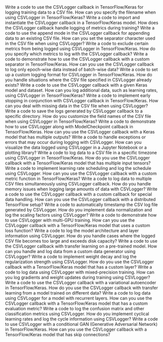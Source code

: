 Write a code to use the CSVLogger callback in TensorFlow/Keras for logging training data to a CSV file.
How can you specify the filename when using CSVLogger in TensorFlow/Keras?
Write a code to import and instantiate the CSVLogger callback in a TensorFlow/Keras model.
How does the CSVLogger callback handle logging of metrics during training?
Write a code to use the append mode in the CSVLogger callback for appending data to an existing CSV file.
How can you set the separator character used in the CSV file when using CSVLogger?
Write a code to exclude certain metrics from being logged using CSVLogger in TensorFlow/Keras.
How do you specify which metrics to log with the CSVLogger callback?
Write a code to demonstrate how to use the CSVLogger callback with a custom separator in TensorFlow/Keras.
How can you use the CSVLogger callback to log only epoch-wise data instead of batch-wise data?
Write a code to set up a custom logging format for CSVLogger in TensorFlow/Keras.
How do you handle situations where the CSV file specified in CSVLogger already exists?
Write a code to use the CSVLogger callback with a given Keras model and dataset.
How can you log additional data, such as learning rates, using CSVLogger in TensorFlow/Keras?
Write a code to implement early stopping in conjunction with CSVLogger callback in TensorFlow/Keras.
How can you deal with missing data in the CSV file when using CSVLogger?
Write a code to save the logs generated by CSVLogger callback to a specific directory.
How do you customize the field names of the CSV file when using CSVLogger in TensorFlow/Keras?
Write a code to demonstrate how to use CSVLogger along with ModelCheckpoint callback in TensorFlow/Keras.
How can you use the CSVLogger callback with a Keras model that has multiple outputs?
Write a code to handle exceptions or errors that may occur during logging with CSVLogger.
How can you visualize the data logged using CSVLogger in a Jupyter Notebook or a plotting library?
Write a code to log data to a CSV file in a specific timezone using CSVLogger in TensorFlow/Keras.
How do you use the CSVLogger callback with a TensorFlow/Keras model that has multiple input tensors?
Write a code to implement learning rate scheduling and log the schedule using CSVLogger.
How can you use the CSVLogger callback with a custom metric function in TensorFlow/Keras?
Write a code to log data to multiple CSV files simultaneously using CSVLogger callback.
How do you handle memory issues when logging large amounts of data with CSVLogger?
Write a code to use the CSVLogger callback with a custom callback for special data handling.
How can you use the CSVLogger callback with a distributed TensorFlow setup?
Write a code to automatically timestamp the CSV log file generated by CSVLogger.
How do you implement data normalization and log the scaling factors using CSVLogger?
Write a code to demonstrate how to use CSVLogger with multi-GPU training.
How can you use the CSVLogger callback with a TensorFlow/Keras model that uses a custom loss function?
Write a code to log the model architecture and layer information using CSVLogger.
How do you handle cases where the logged CSV file becomes too large and exceeds disk capacity?
Write a code to use the CSVLogger callback with transfer learning on a pre-trained model.
How can you handle and log data from a custom data generator using CSVLogger?
Write a code to implement weight decay and log the regularization strength using CSVLogger.
How do you use the CSVLogger callback with a TensorFlow/Keras model that has a custom layer?
Write a code to log data using CSVLogger with mixed-precision training.
How can you log gradients and weight updates during training using CSVLogger?
Write a code to use the CSVLogger callback with a variational autoencoder in TensorFlow/Keras.
How do you use the CSVLogger callback with transfer learning from a model trained on different data?
Write a code to log data using CSVLogger for a model with recurrent layers.
How can you use the CSVLogger callback with a TensorFlow/Keras model that has a custom evaluation metric?
Write a code to log the confusion matrix and other classification metrics using CSVLogger.
How do you implement cyclical learning rates and log the cycle information using CSVLogger?
Write a code to use CSVLogger with a conditional GAN (Generative Adversarial Network) in TensorFlow/Keras.
How can you use the CSVLogger callback with a TensorFlow/Keras model that has skip connections?